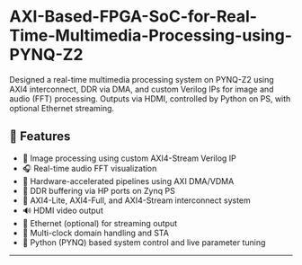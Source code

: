 # AXI-Based-FPGA-SoC-for-Real-Time-Multimedia-Processing-using-PYNQ-Z2
Designed a real-time multimedia processing system on PYNQ-Z2 using AXI4 interconnect, DDR via DMA, and custom Verilog IPs for image and audio (FFT) processing. Outputs via HDMI, controlled by Python on PS, with optional Ethernet streaming.

## 🚀 Features

- 🎥 Image processing using custom AXI4-Stream Verilog IP
- 🎧 Real-time audio FFT visualization
- 🧠 Hardware-accelerated pipelines using AXI DMA/VDMA
- 💾 DDR buffering via HP ports on Zynq PS
- 🔀 AXI4-Lite, AXI4-Full, and AXI4-Stream interconnect system
- 🔊 HDMI video output
- 📡 Ethernet (optional) for streaming output
- 🧩 Multi-clock domain handling and STA
- 🧪 Python (PYNQ) based system control and live parameter tuning

---